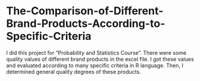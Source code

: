 # The-Comparison-of-Different-Brand-Products-According-to-Specific-Criteria

I did this project for “Probability and Statistics Course”. There were some quality values of different brand products in the excel file. 
I got these values and evaluated according to many specific criteria in R language. Then, I determined general quality degrees of these 
products.
